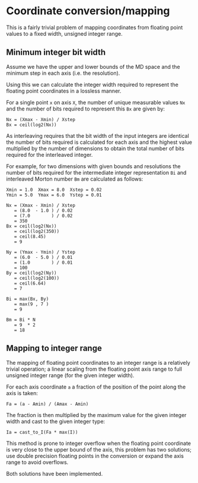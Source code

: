 # Coordinate conversion/mapping

This is a fairly trivial problem of mapping coordinates from floating point
values to a fixed width, unsigned integer range.

## Minimum integer bit width

Assume we have the upper and lower bounds of the MD space and the minimum step
in each axis (i.e. the resolution).

Using this we can calculate the integer width required to represent the floating
point coordinates in a lossless manner.

For a single point `x` on axis `X`, the number of unique measurable values `Nx`
and the number of bits required to represent this `Bx` are given by:

```
Nx = (Xmax - Xmin) / Xstep
Bx = ceil(log2(Nx))
```

As interleaving requires that the bit width of the input integers are identical
the number of bits required is calculated for each axis and the highest value
multiplied by the number of dimensions to obtain the total number of bits
required for the interleaved integer.

For example, for two dimensions with given bounds and resolutions the number of
bits required for the intermediate integer representation `Bi` and interleaved
Morton number `Bm` are calculated as follows:

```
Xmin = 1.0  Xmax = 8.0  Xstep = 0.02
Ymin = 5.0  Ymax = 6.0  Ystep = 0.01

Nx = (Xmax - Xmin) / Xstep
   = (8.0  - 1.0 ) / 0.02
   = (7.0        ) / 0.02
   = 350
Bx = ceil(log2(Nx))
   = ceil(log2(350))
   = ceil(8.45)
   = 9

Ny = (Ymax - Ymin) / Ystep
   = (6.0  - 5.0 ) / 0.01
   = (1.0        ) / 0.01
   = 100
By = ceil(log2(Ny))
   = ceil(log2(100))
   = ceil(6.64)
   = 7

Bi = max(Bx, By)
   = max(9 , 7 )
   = 9

Bm = Bi * N
   = 9  * 2
   = 18
```

## Mapping to integer range

The mapping of floating point coordinates to an integer range is a relatively
trivial operation; a linear scaling from the floating point axis range to
full unsigned integer range (for the given integer width).

For each axis coordinate `a` a fraction of the position of the point along the
axis is taken:

```
Fa = (a - Amin) / (Amax - Amin)
```

The fraction is then multiplied by the maximum value for the given integer width
and cast to the given integer type:

```
Ia = cast_to_I(Fa * max(I))
```

This method is prone to integer overflow when the floating point coordinate is
very close to the upper bound of the axis, this problem has two solutions;
use double precision floating points in the conversion or expand the axis range
to avoid overflows.

Both solutions have been implemented.
